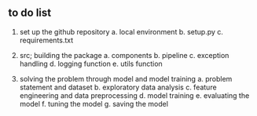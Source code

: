 ## to do list
1. set up the github repository
    a. local environment
    b. setup.py
    c. requirements.txt

2. src; building the package
    a. components
    b. pipeline
    c. exception handling
    d. logging function
    e. utils function

3. solving the problem through model and model training
    a. problem statement and dataset
    b. exploratory data analysis
    c. feature engineering and data preprocessing
    d. model training
    e. evaluating the model
    f. tuning the model
    g. saving the model